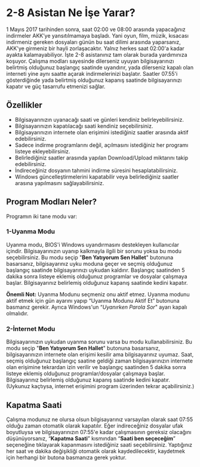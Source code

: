 # 2-8 Asistan Ne İşe Yarar?
1 Mayıs 2017 tarihinden sonra, saat 02:00 ve 08:00 arasında yapacağınız indirmeler AKK’ye yansıtılmamaya başladı. Yani oyun, film, müzik, kısacası indirmeniz gereken dosyaları günün bu saat dilimi arasında yaparsanız, AKK'ye girmeniz bir hayli zorlaşacaktır. Yalnız herkes saat 02:00'a kadar ayakta kalamayabiliyor. İşte 2-8 asistanınız tam olarak burada yardımınıza koşuyor. Çalışma modları sayesinde dilerseniz uyuyan bilgisayarınızı belirtmiş olduğunuz başlangıç saatinde uyandırır, yada dilerseniz kapalı olan interneti yine aynı saatte açarak indirmelerinizi başlatır. Saatler 07.55'i gösterdiğinde yada belirtmiş olduğunuz kapanış saatinde bilgisayarınızı kapatır ve güç tasarrufu etmenizi sağlar.

## Özellikler
- Bilgisayarınızın uyanacağı saati ve günleri kendiniz belirleyebilirsiniz.
- Bilgisayarınızın kapatılacağı saati kendiniz seçebilirsiniz.
- Bilgisayarınızın internete olan erişimini istediğiniz saatler arasında aktif edebilirsiniz.
- Sadece indirme programlarını değil, açılmasını istediğiniz her programı listeye ekleyebilirsiniz.
- Belirlediğiniz saatler arasında yapılan Download/Upload miktarını takip edebilirsiniz.
- İndireceğiniz dosyanın tahmini indirme süresini hesaplatabilirsiniz.
- Windows güncelleştirmelerini kapatabilir veya belirlediğiniz saatler arasına yapılmasını sağlayabilirsiniz.

## Program Modları Neler?
Programın iki tane modu var:

### 1-Uyanma Modu
Uyanma modu, BIOS'i Windows uyandırmasını destekleyen kullanıcılar içindir. Bilgisayarınızın uyanıp kalkmayla ilgili bir sorunu yoksa bu modu seçebilirsiniz. Bu modu seçip "**Ben Yatıyorum Sen Hallet**" butonuna basarsanız, bilgisayarınız uyku moduna geçer ve seçmiş olduğunuz başlangıç saatinde bilgisayarınızı uykudan kaldırır. Başlangıç saatinden 5 dakika sonra listeye eklemiş olduğunuz programlar ve dosyalar çalışmaya başlar. Bilgisayarınız belirlemiş olduğunuz kapanış saatinde kedini kapatır.

**Önemli Not:** Uyanma Modunu seçmeniz onu aktif etmez. Uyanma modunu aktif etmek için gün ayarını yapıp “Uyanma Modunu Aktif Et” butonuna basmanız gerekir. Ayrıca Windows'un “*Uyanırken Parola Sor*" ayarı kapalı olmalıdır.

### 2-İnternet Modu
Bilgisayarınızın uykudan uyanma sorunu varsa bu modu kullanabilirsiniz. Bu modu seçip "**Ben Yatıyorum Sen Hallet**" butonuna basarsanız, bilgisayarınızın internete olan erişimi kesilir ama bilgisayarınız uyumaz. Saat, seçmiş olduğunuz başlangıç saatine geldiği zaman bilgisayarınızın internete olan erişimine tekrardan izin verilir ve başlangıç saatinden 5 dakika sonra listeye eklemiş olduğunuz programlar/dosyalar çalışmaya başlar. Bilgisayarınız belirlemiş olduğunuz kapanış saatinde kedini kapatır. (Uykunuz kaçtıysa, internet erişimini program üzerinden tekrar açabilirsiniz.)

## Kapatma Saati
Çalışma modunuz ne olursa olsun bilgisayarınız varsayılan olarak saat 07:55 olduğu zaman otomatik olarak kapatılır. Eğer indireceğiniz dosyalar ufak boyutluysa ve bilgisayarınızın 07:55'e kadar çalışmasının gereksiz olacağını düşünüyorsanız, “**Kapatma Saati**” kısmından “**Saati ben seçeceğim**” seçeneğine tıklayarak kapanmasını istediğiniz saati seçebilirsiniz. Yaptığınız her saat ve dakika değişikliği otomatik olarak kaydedilecektir, kaydetmek için herhangi bir butona basmanıza gerek yoktur.


